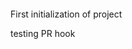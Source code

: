 [![<snaruto7>](https://circleci.com/gh/snaruto7/tic-tac-toe.svg?style=svg)](https://circleci.com/gh/snaruto7/tic-tac-toe/)

First initialization of project


testing PR hook

